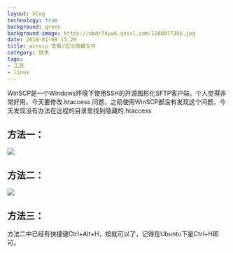 ```yaml
---
layout: blog
technology: true
background: green
background-image: https://obdr74yw6.qnssl.com/1508077356.jpg
date: 2018-01-09 15:29
title: winscp 查看/显示隐藏文件
category: 技术
tags:
- 工具
- linux
---
```


WinSCP是一个Windows环境下使用SSH的开源图形化SFTP客户端，个人觉得非常好用，今天要修改.htaccess 问题，之前使用WinSCP都没有发现这个问题，今天发现没有办法在远程的目录里找到隐藏的.htaccess
## 方法一：
![](https://ws1.sinaimg.cn/large/0060lm7Tly1fki6flvb25j30iw0723yu.jpg)
## 方法二：
![](https://ws1.sinaimg.cn/large/0060lm7Tly1fki6ggy0t3j30f50crwep.jpg)
## 方法三：
方法二中已经有快捷键Ctrl+Alt+H，按就可以了，记得在Ubuntu下是Ctrl+H即可。